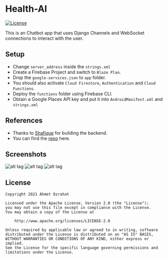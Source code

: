 # Health-AI

[![License](https://img.shields.io/badge/License-Apache%202.0-blue.svg)](https://opensource.org/licenses/Apache-2.0)

This is an Chatbot app that uses Django Channels and WebSocket connections to interact with the user.

## Setup

 - Change `server_address` inside the `strings.xml`
 - Create a Firebase Project and switch to `Blaze Plan`.
 - Drop the `google-services.json` to `app` folder.
 - You should also activate `Cloud Firestore`, `Authentication` and `Cloud Functions`.
 - Deploy the `functions` folder using Firebase CLI.
 - Obtain a Google Places API key and put it into `AndroidManifest.xml` and `strings.xml`

## References

 - Thanks to [Shafique](https://github.com/shafique-md18) for building the backend.
 - You can find the [repo](https://github.com/shafique-md18/HealthAIChatbot) here.

## Screenshots

![alt tag](https://raw.githubusercontent.com/ahmetozrahat25/health-ai/master/images/shot1.png)
![alt tag](https://raw.githubusercontent.com/ahmetozrahat25/health-ai/master/images/shot2.png)
![alt tag](https://raw.githubusercontent.com/ahmetozrahat25/health-ai/master/images/shot3.png)

## License

    Copyright 2021 Ahmet Özrahat

    Licensed under the Apache License, Version 2.0 (the "License");
    you may not use this file except in compliance with the License.
    You may obtain a copy of the License at

        http://www.apache.org/licenses/LICENSE-2.0

    Unless required by applicable law or agreed to in writing, software
    distributed under the License is distributed on an "AS IS" BASIS,
    WITHOUT WARRANTIES OR CONDITIONS OF ANY KIND, either express or implied.
    See the License for the specific language governing permissions and
    limitations under the License.
